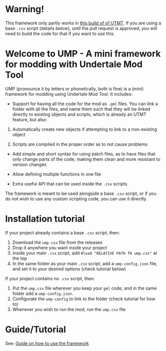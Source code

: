 # Warning!

This framework only partly works in [this build of of UTMT](https://github.com/krzys-h/UndertaleModTool/pull/1504). If you are using a base `.csx` script (details below), until the pull request is approved, you will need to build the code for that if you want to use this.

# Welcome to UMP - A mini framework for modding with Undertale Mod Tool

UMP (pronounce it by letters or phonetically, both is fine) is a (mini) framework for modding using Undertale Mod Tool. It includes:

* Support for having all the code for the mod as `.gml` files. You can link a folder with all the files, and name them such that they will be linked directly to
existing objects and scripts, which is already an UTMT feature, but also:

1. Automatically create new objects if attempting to link to a non-existing object

2. Scripts are compiled in the proper order as to not cause problems

* Add simple and short syntax for using patch files, as to have files that only change parts of the code, making them clean and more resistant to version changes

* Allow defining multiple functions in one file

* Extra useful API that can be used inside the `.csx` scripts

The framework is meant to be used alongside a base `.csx` script, or if you do not wish to use any custom scripting code, you can use it directly.

# Installation tutorial

If your project already contains a base `.csx` script, then:

1. Download the `ump.csx` file from the releases
2. Drop it anywhere you want inside your project
3. Inside your main `.csx` script, add `#load "RELATIVE PATH TO ump.csx"` at the top
4. In the same folder as your main `.csx` script, add a `ump-config.json` file, and set it to your desired options (check tutorial below)

If your project contains no `.csx` script, then:
1. Put the `ump.csx` file wherever you keep your `gml` code, and in the same folder add a `ump-config.json`.
2. Configurate the `ump-config` to link to the folder (check tutorial for how to)
3. Whenever you wish to run the mod, run the `ump.csx` file

# Guide/Tutorial

See: [Guide on how to use the framework](https://github.com/nhaar/UMP/blob/main/guide/guide.md)
